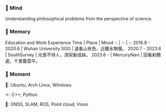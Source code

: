 ### 🌱 Mind

Understanding philosophical problems from the perspective of science.

### 🌌 Memory

Education and Work Experience
Time | Place | Mood
:- | :- | :-
2016.9 - 2020.6 | Wuhan University SGG | 遠看山有色，近聽水無聲。
2020.7 - 2023.6 | SouthSurvey | 光景不待人，須臾髮成絲。
2023.6 -  | MercuryNavi | 回看射鵰處，千里暮雲平。

### 🍉 Moment

🌸: Ubuntu, Arch Linux, Windows

⚛️: C++, Python

🔅: GNSS, SLAM, ROS, Point cloud, Vison
